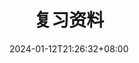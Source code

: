 ---
title: 复习资料
description:
toc: false
authors: []
date: 2024-01-12T21:26:32+08:00
lastmod: 2024-01-12T21:26:32+08:00
draft: false
weight: 1
---